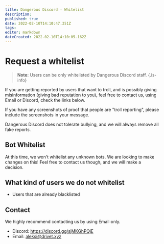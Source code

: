 ```yaml
---
title: Dangerous Discord - Whitelist
description: 
published: true
date: 2022-02-10T14:10:47.351Z
tags: 
editor: markdown
dateCreated: 2022-02-10T14:10:05.162Z
---
```


# Request a whitelist
> **Note:** Users can be only whitelisted by Dangerous Discord staff.
{.is-info}

If you are getting reported by users that want to troll, and is possibly giving misinformation (giving bad reputation to you), feel free to contact us, using Email or Discord, check the links below. 

If you have any screenshots of proof that people are "troll reporting", please include the screenshots in your message. 

Dangerous Discord does not tolerate bullying, and we will always remove all fake reports.

## Bot Whitelist
At this time, we won't whitelist any unknown bots. We are looking to make changes on this! Feel free to contact us though, and we will make a decision.

## What kind of users we do not whitelist
- Users that are already blacklisted

## Contact
We highly recommend contacting us by using Email only.
- Discord: https://discord.gg/sjMKGhPQjE
- Email: [aleksi@drivet.xyz](mailto:aleksi@drivet.xyz)